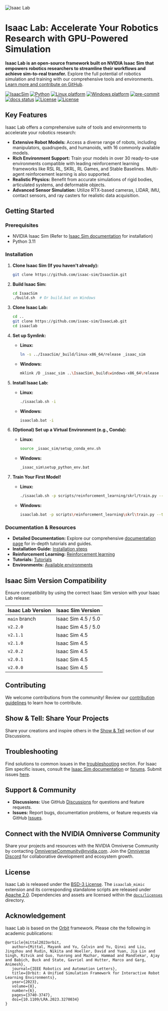 ![Isaac Lab](docs/source/_static/isaaclab.jpg)

# Isaac Lab: Accelerate Your Robotics Research with GPU-Powered Simulation

**Isaac Lab is an open-source framework built on NVIDIA Isaac Sim that empowers robotics researchers to streamline their workflows and achieve sim-to-real transfer.** Explore the full potential of robotics simulation and training with our comprehensive tools and environments. [Learn more and contribute on GitHub](https://github.com/isaac-sim/IsaacLab).

[![IsaacSim](https://img.shields.io/badge/IsaacSim-5.0.0-silver.svg)](https://docs.isaacsim.omniverse.nvidia.com/latest/index.html)
[![Python](https://img.shields.io/badge/python-3.11-blue.svg)](https://docs.python.org/3/whatsnew/3.11.html)
[![Linux platform](https://img.shields.io/badge/platform-linux--64-orange.svg)](https://releases.ubuntu.com/22.04/)
[![Windows platform](https://img.shields.io/badge/platform-windows--64-orange.svg)](https://www.microsoft.com/en-us/)
[![pre-commit](https://img.shields.io/github/actions/workflow/status/isaac-sim/IsaacLab/pre-commit.yaml?logo=pre-commit&logoColor=white&label=pre-commit&color=brightgreen)](https://github.com/isaac-sim/IsaacLab/actions/workflows/pre-commit.yaml)
[![docs status](https://img.shields.io/github/actions/workflow/status/isaac-sim/IsaacLab/docs.yaml?label=docs&color=brightgreen)](https://github.com/isaac-sim/IsaacLab/actions/workflows/docs.yaml)
[![License](https://img.shields.io/badge/license-BSD--3-yellow.svg)](https://opensource.org/licenses/BSD-3-Clause)
[![License](https://img.shields.io/badge/license-Apache--2.0-yellow.svg)](https://opensource.org/license/apache-2-0)

## Key Features

Isaac Lab offers a comprehensive suite of tools and environments to accelerate your robotics research:

*   **Extensive Robot Models:** Access a diverse range of robots, including manipulators, quadrupeds, and humanoids, with 16 commonly available models.
*   **Rich Environment Support:** Train your models in over 30 ready-to-use environments compatible with leading reinforcement learning frameworks like RSL RL, SKRL, RL Games, and Stable Baselines. Multi-agent reinforcement learning is also supported.
*   **Realistic Physics:** Benefit from accurate simulations of rigid bodies, articulated systems, and deformable objects.
*   **Advanced Sensor Simulation:** Utilize RTX-based cameras, LIDAR, IMU, contact sensors, and ray casters for realistic data acquisition.

## Getting Started

### Prerequisites

*   NVIDIA Isaac Sim (Refer to [Isaac Sim documentation](https://docs.isaacsim.omniverse.nvidia.com/latest/index.html) for installation)
*   Python 3.11

### Installation

1.  **Clone Isaac Sim (If you haven't already):**

    ```bash
    git clone https://github.com/isaac-sim/IsaacSim.git
    ```

2.  **Build Isaac Sim:**

    ```bash
    cd IsaacSim
    ./build.sh  # Or build.bat on Windows
    ```

3.  **Clone Isaac Lab:**

    ```bash
    cd ..
    git clone https://github.com/isaac-sim/IsaacLab.git
    cd isaaclab
    ```

4.  **Set up Symlink:**

    *   **Linux:**

        ```bash
        ln -s ../IsaacSim/_build/linux-x86_64/release _isaac_sim
        ```
    *   **Windows:**

        ```bash
        mklink /D _isaac_sim ..\IsaacSim\_build\windows-x86_64\release
        ```

5.  **Install Isaac Lab:**

    *   **Linux:**

        ```bash
        ./isaaclab.sh -i
        ```
    *   **Windows:**

        ```bash
        isaaclab.bat -i
        ```

6.  **(Optional) Set up a Virtual Environment (e.g., Conda):**

    *   **Linux:**

        ```bash
        source _isaac_sim/setup_conda_env.sh
        ```
    *   **Windows:**

        ```bash
        _isaac_sim\setup_python_env.bat
        ```

7.  **Train Your First Model!**

    *   **Linux:**

        ```bash
        ./isaaclab.sh -p scripts/reinforcement_learning/skrl/train.py --task Isaac-Ant-v0 --headless
        ```
    *   **Windows:**

        ```bash
        isaaclab.bat -p scripts\reinforcement_learning\skrl\train.py --task Isaac-Ant-v0 --headless
        ```

### Documentation & Resources

*   **Detailed Documentation:** Explore our comprehensive [documentation page](https://isaac-sim.github.io/IsaacLab) for in-depth tutorials and guides.
*   **Installation Guide:**  [Installation steps](https://isaac-sim.github.io/IsaacLab/main/source/setup/installation/index.html#local-installation)
*   **Reinforcement Learning:** [Reinforcement learning](https://isaac-sim.github.io/IsaacLab/main/source/overview/reinforcement-learning/rl_existing_scripts.html)
*   **Tutorials:** [Tutorials](https://isaac-sim.github.io/IsaacLab/main/source/tutorials/index.html)
*   **Environments:** [Available environments](https://isaac-sim.github.io/IsaacLab/main/source/overview/environments.html)

## Isaac Sim Version Compatibility

Ensure compatibility by using the correct Isaac Sim version with your Isaac Lab release:

| Isaac Lab Version             | Isaac Sim Version   |
| ----------------------------- | ------------------- |
| `main` branch                 | Isaac Sim 4.5 / 5.0 |
| `v2.2.0`                      | Isaac Sim 4.5 / 5.0 |
| `v2.1.1`                      | Isaac Sim 4.5       |
| `v2.1.0`                      | Isaac Sim 4.5       |
| `v2.0.2`                      | Isaac Sim 4.5       |
| `v2.0.1`                      | Isaac Sim 4.5       |
| `v2.0.0`                      | Isaac Sim 4.5       |

## Contributing

We welcome contributions from the community! Review our [contribution guidelines](https://isaac-sim.github.io/IsaacLab/main/source/refs/contributing.html) to learn how to contribute.

## Show & Tell: Share Your Projects

Share your creations and inspire others in the [Show & Tell](https://github.com/isaac-sim/IsaacLab/discussions/categories/show-and-tell) section of our Discussions.

## Troubleshooting

Find solutions to common issues in the [troubleshooting](https://isaac-sim.github.io/IsaacLab/main/source/refs/troubleshooting.html) section.  For Isaac Sim specific issues, consult the [Isaac Sim documentation](https://docs.omniverse.nvidia.com/app_isaacsim/app_isaacsim/overview.html) or [forums](https://forums.developer.nvidia.com/c/agx-autonomous-machines/isaac/67). Submit issues [here](https://github.com/isaac-sim/IsaacLab/issues).

## Support & Community

*   **Discussions:** Use GitHub [Discussions](https://github.com/isaac-sim/IsaacLab/discussions) for questions and feature requests.
*   **Issues:** Report bugs, documentation problems, or feature requests via GitHub [Issues](https://github.com/isaac-sim/IsaacLab/issues).

## Connect with the NVIDIA Omniverse Community

Share your projects and resources with the NVIDIA Omniverse Community by contacting OmniverseCommunity@nvidia.com. Join the [Omniverse Discord](https://discord.com/invite/nvidiaomniverse) for collaborative development and ecosystem growth.

## License

Isaac Lab is released under the [BSD-3 License](LICENSE). The `isaaclab_mimic` extension and its corresponding standalone scripts are released under [Apache 2.0](LICENSE-mimic). Dependencies and assets are licensed within the [`docs/licenses`](docs/licenses) directory.

## Acknowledgement

Isaac Lab is based on the [Orbit](https://isaac-orbit.github.io/) framework. Please cite the following in academic publications:

```
@article{mittal2023orbit,
   author={Mittal, Mayank and Yu, Calvin and Yu, Qinxi and Liu, Jingzhou and Rudin, Nikita and Hoeller, David and Yuan, Jia Lin and Singh, Ritvik and Guo, Yunrong and Mazhar, Hammad and Mandlekar, Ajay and Babich, Buck and State, Gavriel and Hutter, Marco and Garg, Animesh},
   journal={IEEE Robotics and Automation Letters},
   title={Orbit: A Unified Simulation Framework for Interactive Robot Learning Environments},
   year={2023},
   volume={8},
   number={6},
   pages={3740-3747},
   doi={10.1109/LRA.2023.3270034}
}